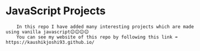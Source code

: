 # JavaScript Projects
        In this repo I have added many interesting projects which are made using vanilla javascript😊😊😊😊
        You can see my website of this repo by following this link ➡️ https://kaushikjoshi93.github.io/